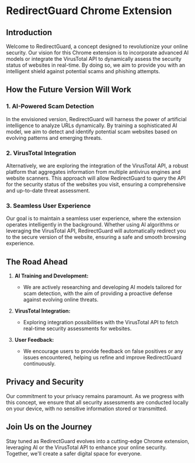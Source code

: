 # RedirectGuard Chrome Extension

## Introduction

Welcome to RedirectGuard, a concept designed to revolutionize your online security. Our vision for this Chrome extension is to incorporate advanced AI models or integrate the VirusTotal API to dynamically assess the security status of websites in real-time. By doing so, we aim to provide you with an intelligent shield against potential scams and phishing attempts.

## How the Future Version Will Work

### 1. AI-Powered Scam Detection

In the envisioned version, RedirectGuard will harness the power of artificial intelligence to analyze URLs dynamically. By training a sophisticated AI model, we aim to detect and identify potential scam websites based on evolving patterns and emerging threats.

### 2. VirusTotal Integration

Alternatively, we are exploring the integration of the VirusTotal API, a robust platform that aggregates information from multiple antivirus engines and website scanners. This approach will allow RedirectGuard to query the API for the security status of the websites you visit, ensuring a comprehensive and up-to-date threat assessment.

### 3. Seamless User Experience

Our goal is to maintain a seamless user experience, where the extension operates intelligently in the background. Whether using AI algorithms or leveraging the VirusTotal API, RedirectGuard will automatically redirect you to the secure version of the website, ensuring a safe and smooth browsing experience.

## The Road Ahead

1. **AI Training and Development:**
   - We are actively researching and developing AI models tailored for scam detection, with the aim of providing a proactive defense against evolving online threats.

2. **VirusTotal Integration:**
   - Exploring integration possibilities with the VirusTotal API to fetch real-time security assessments for websites.

3. **User Feedback:**
   - We encourage users to provide feedback on false positives or any issues encountered, helping us refine and improve RedirectGuard continuously.

## Privacy and Security

Our commitment to your privacy remains paramount. As we progress with this concept, we ensure that all security assessments are conducted locally on your device, with no sensitive information stored or transmitted.

## Join Us on the Journey

Stay tuned as RedirectGuard evolves into a cutting-edge Chrome extension, leveraging AI or the VirusTotal API to enhance your online security. Together, we'll create a safer digital space for everyone.
